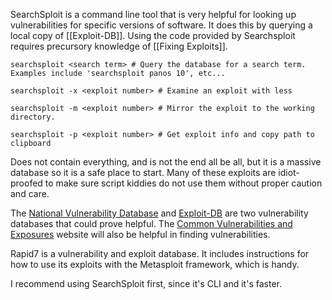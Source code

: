 SearchSploit is a command line tool that is very helpful for looking up vulnerabilities for specific versions of software. It does this by querying a local copy of [[Exploit-DB]]. Using the code provided by Searchsploit requires precursory knowledge of [[Fixing Exploits]]. 

```shell
searchsploit <search term> # Query the database for a search term. Examples include 'searchsploit panos 10', etc...

searchsploit -x <exploit number> # Examine an exploit with less

searchsploit -m <exploit number> # Mirror the exploit to the working directory.

searchsploit -p <exploit number> # Get exploit info and copy path to clipboard
```

Does not contain everything, and is not the end all be all, but it is a massive database so it is a safe place to start. Many of these exploits are idiot-proofed to make sure script kiddies do not use them without proper caution and care. 

The [National Vulnerability Database](https://nvd.nist.gov/vuln) and [Exploit-DB](https://exploit-db.com/) are two vulnerability databases that could prove helpful. The [Common Vulnerabilities and Exposures](https://www.cve.org/) website will also be helpful in finding vulnerabilities. 

Rapid7 is a vulnerability and exploit database. It includes instructions for how to use its exploits with the Metasploit framework, which is handy. 

I recommend using SearchSploit first, since it's CLI and it's faster. 